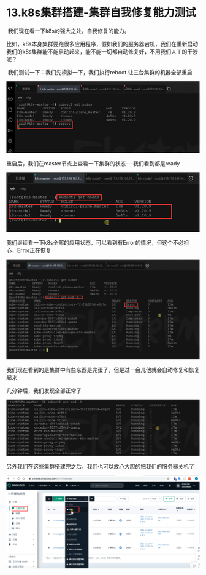 # 13.k8s集群搭建-集群自我修复能力测试



​		我们现在看一下k8s的强大之处，自我修复的能力。

​	比如，k8s本身集群要跑很多应用程序，假如我们的服务器宕机，我们在重新启动我们的k8s集群能不能启动起来，能不能一切都自动修复好，不用我们人工的干涉呢？



​	我们测试一下：我们先模拟一下，我们执行reboot 让三台集群的机器全部重启

![1650617618133](../../.vuepress/public/images/1650617618133.png)





重启后，我们在master节点上查看一下集群的状态---我们看到都是ready

![1650617704027](../../.vuepress/public/images/1650617704027.png)



我们继续看一下k8s全部的应用状态，可以看到有Error的情况，但这个不必担心，Error正在恢复

![1650617786599](../../.vuepress/public/images/1650617786599.png)





我们现在看到的是集群中有些东西是完蛋了，但是过一会儿他就会自动修复和恢复起来

几分钟后，我们发现全部正常了

![1650617964766](../../.vuepress/public/images/1650617964766.png)





另外我们在这些集群搭建完之后，我们也可以放心大胆的把我们的服务器关机了

![1650618042453](../../.vuepress/public/images/1650618042453.png)

















































































































